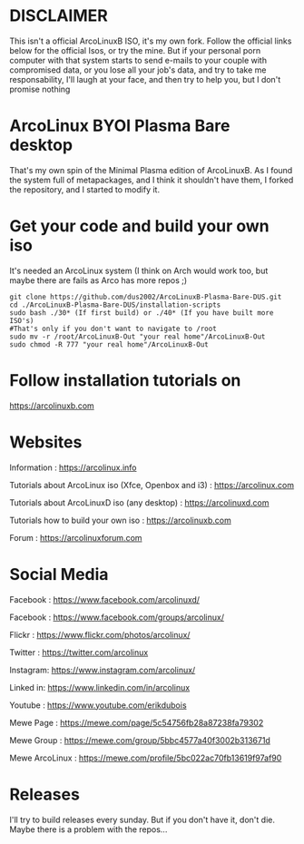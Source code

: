 # DISCLAIMER
This isn't a official ArcoLinuxB ISO, it's my own fork. Follow the official links below for the official Isos, or try the mine. But if your personal porn computer with that system starts to send e-mails to your couple with compromised data, or you lose all your job's data, and try to take me responsability, I'll laugh at your face, and then try to help you, but I don't promise nothing

# ArcoLinux BYOI Plasma Bare desktop

That's my own spin of the Minimal Plasma edition of ArcoLinuxB. As I found the system full of metapackages, and I think it shouldn't have them, I forked the repository, and I started to modify it.

# Get your code and build your own iso
It's needed an ArcoLinux system (I think on Arch would work too, but maybe there are fails as Arco has more repos ;)

	git clone https://github.com/dus2002/ArcoLinuxB-Plasma-Bare-DUS.git
	cd ./ArcoLinuxB-Plasma-Bare-DUS/installation-scripts
	sudo bash ./30* (If first build) or ./40* (If you have built more ISO's)
	#That's only if you don't want to navigate to /root
	sudo mv -r /root/ArcoLinuxB-Out "your real home"/ArcoLinuxB-Out
	sudo chmod -R 777 "your real home"/ArcoLinuxB-Out
	

# Follow installation tutorials on

https://arcolinuxb.com

# Websites

Information : https://arcolinux.info

Tutorials about ArcoLinux iso (Xfce, Openbox and i3) : https://arcolinux.com

Tutorials about ArcoLinuxD iso (any desktop) : https://arcolinuxd.com

Tutorials how to build your own iso : https://arcolinuxb.com

Forum : https://arcolinuxforum.com


# Social Media

Facebook : https://www.facebook.com/arcolinuxd/

Facebook : https://www.facebook.com/groups/arcolinux/

Flickr   : https://www.flickr.com/photos/arcolinux/

Twitter  : https://twitter.com/arcolinux

Instagram: https://www.instagram.com/arcolinux/

Linked in: https://www.linkedin.com/in/arcolinux

Youtube  : https://www.youtube.com/erikdubois

Mewe Page : https://mewe.com/page/5c54756fb28a87238fa79302

Mewe Group : https://mewe.com/group/5bbc4577a40f3002b313671d

Mewe ArcoLinux : https://mewe.com/profile/5bc022ac70fb13619f97af90

# Releases
I'll try to build releases every sunday. But if you don't have it, don't die. Maybe there is a problem with the repos...
